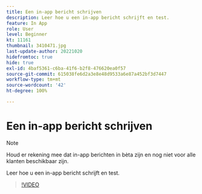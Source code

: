 ```yaml
---
title: Een in-app bericht schrijven
description: Leer hoe u een in-app bericht schrijft en test.
feature: In App
role: User
level: Beginner
kt: 11161
thumbnail: 3410471.jpg
last-update-author: 20221020
hidefromtoc: true
hide: true
exl-id: 4baf5361-c6ba-41f6-b2f8-476620ea0f57
source-git-commit: 615038fe6d2a3e8e48d9533a6e87a452bf3d7447
workflow-type: tm+mt
source-wordcount: '42'
ht-degree: 100%

---
```


# Een in-app bericht schrijven

>[!NOTE]
> 
> Houd er rekening mee dat in-app berichten in bèta zijn en nog niet voor alle klanten beschikbaar zijn.

Leer hoe u een in-app bericht schrijft en test.

>[!VIDEO](https://video.tv.adobe.com/v/3410471?quality=12&learn=on)
